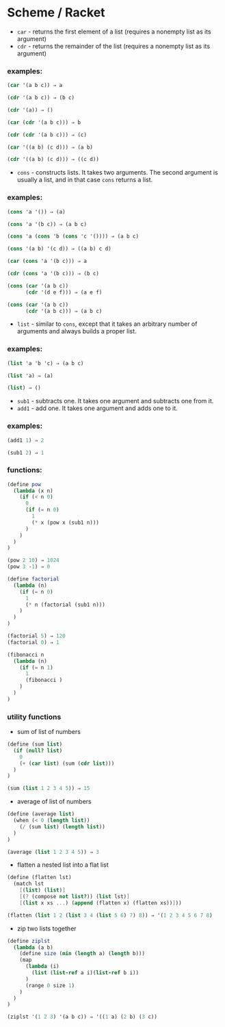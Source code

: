 # Scheme / Racket

- `car` - returns the first element of a list (requires a nonempty list as its argument)
- `cdr` - returns the remainder of the list (requires a nonempty list as its argument)

### examples:

```scheme
(car '(a b c)) ⇒ a

(cdr '(a b c)) ⇒ (b c)

(cdr '(a)) ⇒ ()

(car (cdr '(a b c))) ⇒ b

(cdr (cdr '(a b c))) ⇒ (c) 

(car '((a b) (c d))) ⇒ (a b)

(cdr '((a b) (c d))) ⇒ ((c d))
```

- `cons` - constructs lists. It takes two arguments. The second argument is usually a list, and in that case `cons` returns a list.

### examples:

```scheme
(cons 'a '()) ⇒ (a)

(cons 'a '(b c)) ⇒ (a b c)

(cons 'a (cons 'b (cons 'c '()))) ⇒ (a b c)

(cons '(a b) '(c d)) ⇒ ((a b) c d) 

(car (cons 'a '(b c))) ⇒ a

(cdr (cons 'a '(b c))) ⇒ (b c)

(cons (car '(a b c))
      (cdr '(d e f))) ⇒ (a e f)

(cons (car '(a b c))
      (cdr '(a b c))) ⇒ (a b c)
```

- `list` - similar to `cons`, except that it takes an arbitrary number of arguments and always builds a proper list.

### examples:

```scheme
(list 'a 'b 'c) ⇒ (a b c)

(list 'a) ⇒ (a)

(list) ⇒ ()
```

- `sub1` - subtracts one. It takes one argument and subtracts one from it.
- `add1` - add one. It takes one argument and adds one to it.

### examples:

```scheme
(add1 1) ⇒ 2

(sub1 2) ⇒ 1
```

### functions:

```scheme
(define pow
  (lambda (x n)
    (if (< n 0)
      0
      (if (= n 0)
        1
        (* x (pow x (sub1 n)))
      )
    )
  )
)

(pow 2 10) ⇒ 1024
(pow 3 -1) ⇒ 0

(define factorial
  (lambda (n)
    (if (= n 0)
      1
      (* n (factorial (sub1 n)))
    )
  )
)

(factorial 5) ⇒ 120
(factorial 0) ⇒ 1

(fibonacci n
  (lambda (n)
    (if (= n 1)
      1
      (fibonacci )
    )
  )
)

```

### utility functions

- sum of list of numbers

```scheme
(define (sum list)
  (if (null? list)
    0
    (+ (car list) (sum (cdr list)))
  )
)

(sum (list 1 2 3 4 5)) ⇒ 15
```

- average of list of numbers

```scheme
(define (average list)
  (when (< 0 (length list))
    (/ (sum list) (length list))
  )
)

(average (list 1 2 3 4 5)) ⇒ 3
```

- flatten a nested list into a flat list

```scheme
(define (flatten lst)
  (match lst
    [(list) (list)]
    [(? (compose not list?)) (list lst)]
    [(list x xs ...) (append (flatten x) (flatten xs))]))

(flatten (list 1 2 (list 3 4 (list 5 6) 7) 8)) ⇒ '(1 2 3 4 5 6 7 8)
```

- zip two lists together

```scheme
(define ziplst
  (lambda (a b)
    (define size (min (length a) (length b)))
    (map 
      (lambda (i)
        (list (list-ref a i)(list-ref b i))
      )
      (range 0 size 1)
    )
  )
)

(ziplst '(1 2 3) '(a b c)) ⇒ '((1 a) (2 b) (3 c))
```
